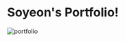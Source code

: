 # Soyeon's Portfolio!



![portfolio](https://github.com/ssoyeee/portfolio/assets/111319810/7288c038-a4f3-40fb-8c49-78f7b8baf3a5)
